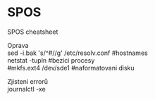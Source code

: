 # SPOS
SPOS cheatsheet

Oprava   
sed -i.bak 's/^\#//g' /etc/resolv.conf #hostnames   
netstat -tupln #bezici procesy   
#mkfs.ext4 /dev/sde1 #naformatovani disku  

Zjisteni errorů   
journalctl -xe
